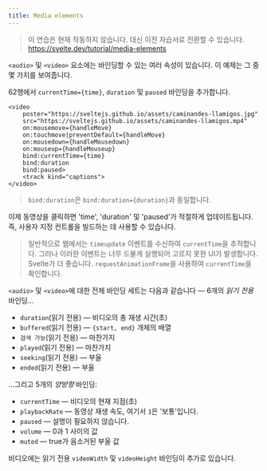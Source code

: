 ```yaml
---
title: Media elements
---
```


> 이 연습은 현재 작동하지 않습니다. 대신 이전 자습서로 전환할 수 있습니다. https://svelte.dev/tutorial/media-elements

`<audio>` 및 `<video>` 요소에는 바인딩할 수 있는 여러 속성이 있습니다. 이 예제는 그 중 몇 가지를 보여줍니다.

62행에서 `currentTime={time}`, `duration` 및 `paused` 바인딩을 추가합니다.

```svelte
<video
	poster="https://sveltejs.github.io/assets/caminandes-llamigos.jpg"
	src="https://sveltejs.github.io/assets/caminandes-llamigos.mp4"
	on:mousemove={handleMove}
	on:touchmove|preventDefault={handleMove}
	on:mousedown={handleMousedown}
	on:mouseup={handleMouseup}
	bind:currentTime={time}
	bind:duration
	bind:paused>
	<track kind="captions">
</video>
```

> `bind:duration`은 `bind:duration={duration}`과 동일합니다.

이제 동영상을 클릭하면 'time', 'duration' 및 'paused'가 적절하게 업데이트됩니다. 즉, 사용자 지정 컨트롤을 빌드하는 데 사용할 수 있습니다.

> 일반적으로 웹에서는 `timeupdate` 이벤트를 수신하여 `currentTime`을 추적합니다. 그러나 이러한 이벤트는 너무 드물게 실행되어 고르지 못한 UI가 발생합니다. Svelte가 더 좋습니다. `requestAnimationFrame`을 사용하여 `currentTime`을 확인합니다.

`<audio>` 및 `<video>`에 대한 전체 바인딩 세트는 다음과 같습니다 — 6개의 _읽기 전용_ 바인딩...

- `duration`(읽기 전용) — 비디오의 총 재생 시간(초)
- `buffered`(읽기 전용) — `{start, end}` 개체의 배열
- `검색 가능`(읽기 전용) — 마찬가지
- `played`(읽기 전용) — 마찬가지
- `seeking`(읽기 전용) — 부울
- `ended`(읽기 전용) — 부울

...그리고 5개의 _양방향_ 바인딩:

- `currentTime` — 비디오의 현재 지점(초)
- `playbackRate` — 동영상 재생 속도, 여기서 `1`은 '보통'입니다.
- `paused` — 설명이 필요하지 않습니다.
- `volume` — 0과 1 사이의 값
- `muted` — true가 음소거된 부울 값

비디오에는 읽기 전용 `videoWidth` 및 `videoHeight` 바인딩이 추가로 있습니다.
